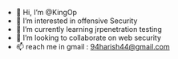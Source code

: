 - 👋 Hi, I’m @KingOp
- 👀 I’m interested in offensive Security
- 🌱 I’m currently learning jrpenetration testing
- 💞️ I’m looking to collaborate on web security
- 📫 reach me in gmail : 94harish44@gmail.com

<!---
KingopNLH is a ✨ special ✨ repository because its `README.md` (this file) appears on your GitHub profile.
You can click the Preview link to take a look at your changes.
--->

